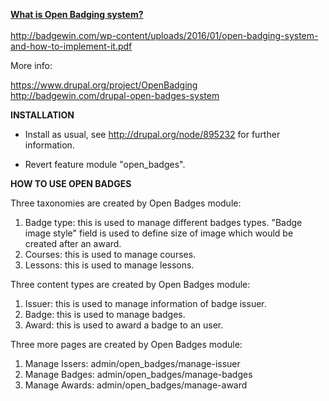 <b><u>What is Open Badging system?</u></b><br><br>
http://badgewin.com/wp-content/uploads/2016/01/open-badging-system-and-how-to-implement-it.pdf

More info:

https://www.drupal.org/project/OpenBadging<br>
http://badgewin.com/drupal-open-badges-system


<b>INSTALLATION</b>

* Install as usual, see http://drupal.org/node/895232 for further information.

* Revert feature module "open_badges".



<b> HOW TO USE OPEN BADGES </b>

Three taxonomies are created by Open Badges module: 
1. Badge type: this is used to manage different badges types. "Badge image style" field is used to define size of image which would be created after an award.
2. Courses: this is used to manage courses.
3. Lessons: this is used to manage lessons.

Three content types are created by Open Badges module:
1. Issuer: this is used to manage information of badge issuer.
2. Badge: this is used to manage badges.
3. Award: this is used to award a badge to an user.

Three more pages are created by Open Badges module:
1. Manage Issers: admin/open_badges/manage-issuer
2. Manage Badges: admin/open_badges/manage-badges
3. Manage Awards: admin/open_badges/manage-award
